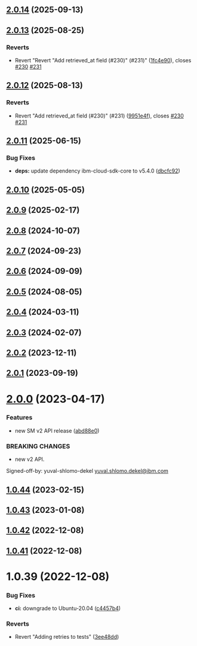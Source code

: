 ## [2.0.14](https://github.com/IBM/secrets-manager-node-sdk/compare/v2.0.13...v2.0.14) (2025-09-13)

## [2.0.13](https://github.com/IBM/secrets-manager-node-sdk/compare/v2.0.12...v2.0.13) (2025-08-25)


### Reverts

* Revert "Revert "Add retrieved_at field (#230)" (#231)" ([1fc4e90](https://github.com/IBM/secrets-manager-node-sdk/commit/1fc4e905accda3053bd359c1e783011d31e71d13)), closes [#230](https://github.com/IBM/secrets-manager-node-sdk/issues/230) [#231](https://github.com/IBM/secrets-manager-node-sdk/issues/231)

## [2.0.12](https://github.com/IBM/secrets-manager-node-sdk/compare/v2.0.11...v2.0.12) (2025-08-13)


### Reverts

* Revert "Add retrieved_at field (#230)" (#231) ([9951e4f](https://github.com/IBM/secrets-manager-node-sdk/commit/9951e4f442009de5ac927655ddc1623d834207e2)), closes [#230](https://github.com/IBM/secrets-manager-node-sdk/issues/230) [#231](https://github.com/IBM/secrets-manager-node-sdk/issues/231)

## [2.0.11](https://github.com/IBM/secrets-manager-node-sdk/compare/v2.0.10...v2.0.11) (2025-06-15)


### Bug Fixes

* **deps:** update dependency ibm-cloud-sdk-core to v5.4.0 ([dbcfc92](https://github.com/IBM/secrets-manager-node-sdk/commit/dbcfc92f2a51a2c4acc651e6a465cbc08bcfbb48))

## [2.0.10](https://github.com/IBM/secrets-manager-node-sdk/compare/v2.0.9...v2.0.10) (2025-05-05)

## [2.0.9](https://github.com/IBM/secrets-manager-node-sdk/compare/v2.0.8...v2.0.9) (2025-02-17)

## [2.0.8](https://github.com/IBM/secrets-manager-node-sdk/compare/v2.0.7...v2.0.8) (2024-10-07)

## [2.0.7](https://github.com/IBM/secrets-manager-node-sdk/compare/v2.0.6...v2.0.7) (2024-09-23)

## [2.0.6](https://github.com/IBM/secrets-manager-node-sdk/compare/v2.0.5...v2.0.6) (2024-09-09)

## [2.0.5](https://github.com/IBM/secrets-manager-node-sdk/compare/v2.0.4...v2.0.5) (2024-08-05)

## [2.0.4](https://github.com/IBM/secrets-manager-node-sdk/compare/v2.0.3...v2.0.4) (2024-03-11)

## [2.0.3](https://github.com/IBM/secrets-manager-node-sdk/compare/v2.0.2...v2.0.3) (2024-02-07)

## [2.0.2](https://github.com/IBM/secrets-manager-node-sdk/compare/v2.0.1...v2.0.2) (2023-12-11)

## [2.0.1](https://github.com/IBM/secrets-manager-node-sdk/compare/v2.0.0...v2.0.1) (2023-09-19)

# [2.0.0](https://github.com/IBM/secrets-manager-node-sdk/compare/v1.0.44...v2.0.0) (2023-04-17)


### Features

* new SM v2 API release ([abd88e0](https://github.com/IBM/secrets-manager-node-sdk/commit/abd88e0825bd524f6601d7b682dd79e69323e7d6))


### BREAKING CHANGES

* new v2 API.

Signed-off-by: yuval-shlomo-dekel <yuval.shlomo.dekel@ibm.com>

## [1.0.44](https://github.com/IBM/secrets-manager-node-sdk/compare/v1.0.43...v1.0.44) (2023-02-15)

## [1.0.43](https://github.com/IBM/secrets-manager-node-sdk/compare/v1.0.42...v1.0.43) (2023-01-08)

## [1.0.42](https://github.com/IBM/secrets-manager-node-sdk/compare/v1.0.41...v1.0.42) (2022-12-08)

## [1.0.41](https://github.com/IBM/secrets-manager-node-sdk/compare/v1.0.40...v1.0.41) (2022-12-08)

# 1.0.39 (2022-12-08)


### Bug Fixes

* **ci:** downgrade to Ubuntu-20.04 ([c4457b4](https://github.com/IBM/secrets-manager-node-sdk/commit/c4457b4c99baa6b492b1a4a7c239207bf3953e0f))


### Reverts

* Revert "Adding retries to tests" ([3ee48dd](https://github.com/IBM/secrets-manager-node-sdk/commit/3ee48dd57a322b48e1aeca2ac0d5595e8f5c7a5f))
